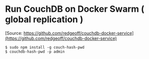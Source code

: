 # Run CouchDB on Docker Swarm ( global replication )

[Source: https://github.com/redgeoff/couchdb-docker-service](https://github.com/redgeoff/couchdb-docker-service)
```
$ sudo npm install -g couch-hash-pwd
$ couchdb-hash-pwd -p admin
```
